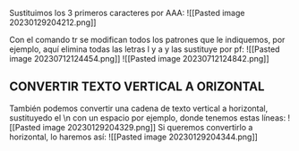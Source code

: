 Sustituimos los 3 primeros caracteres por AAA:
![[Pasted image 20230129204212.png]]

Con el comando tr se modifican todos los patrones que le indiquemos, por ejemplo, aquí elimina todas las letras l y a y las sustituye por pf:
![[Pasted image 20230712124454.png]]
![[Pasted image 20230712124842.png]]
## CONVERTIR TEXTO VERTICAL A ORIZONTAL
También podemos convertir una cadena de texto vertical a horizontal, sustituyedo el \n con un espacio por ejemplo, donde tenemos estas líneas:
![[Pasted image 20230129204329.png]]
Si queremos convertirlo a horizontal, lo haremos así:
![[Pasted image 20230129204344.png]]
